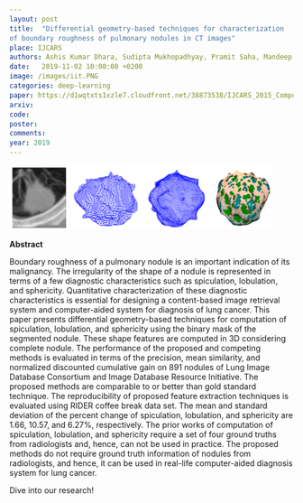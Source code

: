 ```yaml
---
layout: post
title:  "Differential geometry-based techniques for characterization
of boundary roughness of pulmonary nodules in CT images"
place: IJCARS
authors: Ashis Kumar Dhara, Sudipta Mukhopadhyay, Pramit Saha, Mandeep Garg, Niranjan Khandelwal
date:   2019-11-02 10:00:00 +0200
image: /images/iit.PNG
categories: deep-learning
paper: https://d1wqtxts1xzle7.cloudfront.net/38873538/IJCARS_2015_Computation_of_spiculation__and_lobulation_and_sphericity-libre.pdf?1443074422=&response-content-disposition=inline%3B+filename%3DDifferential_geometry_based_techniques_f.pdf&Expires=1704378317&Signature=KUHLTQPp8IJX0XoQspwlIc3t~e0EuTd0lWfT-3rUsSA2F1PPCres1oVP4yHOh7dobiVSdSjBd~ltd9vTdViTrteaAsQrzeFvFyI5RUL-aLG6i4TcdudNI9a5uS2XnNYpWAJWlQhDHhELFEA1Y5pCd8gFPc6J3S0hGIKaiG73zUaspUu~09753z3k~NnjEojyGneEjajkvuMU5xfkBhupRZz46rAXwsTA4hgH9F8VyzxzBEAe0jyxP~KfqA3x8radY1FO8E2TR4A~PNpQIIiJlffVwl2nDpSs7Gv4pxGumEm8gJgb-aX0uIjmny2tpfLEEAb7TKX80NPiaBxkJvBt5g__&Key-Pair-Id=APKAJLOHF5GGSLRBV4ZA
arxiv:
code: 
poster: 
comments:
year: 2019
---
```


<style>
@media (max-width: 1000px) {
    .container {
        flex-direction: column;
        align-items: left;
    }
</style>


<div class="container" style="display: flex; align-items: center;">
    <div class="image" style="flex: 1; margin-right: 1cm;">
        <img src="/images/iit.PNG" alt="Image" style="max-width:100%; height:auto;">
    </div>
</div>


**Abstract**


Boundary roughness of a pulmonary nodule is an important indication of its malignancy. The irregularity of the shape of a nodule is represented in terms of a few diagnostic characteristics such as spiculation, lobulation, and sphericity. Quantitative characterization of these diagnostic characteristics is essential for designing a content-based image retrieval system and computer-aided system for diagnosis of lung cancer.
This paper presents differential geometry-based techniques for computation of spiculation, lobulation, and sphericity using the binary mask of the segmented nodule. These shape features are computed in 3D considering complete nodule.
The performance of the proposed and competing methods is evaluated in terms of the precision, mean similarity, and normalized discounted cumulative gain on 891 nodules of Lung Image Database Consortium and Image Database Resource Initiative. The proposed methods are comparable to or better than gold standard technique. The reproducibility of proposed feature extraction techniques is evaluated using RIDER coffee break data set. The mean and standard deviation of the percent change of spiculation, lobulation, and sphericity are 
1.66, 10.57, and 6.27%, respectively. The prior works of computation of spiculation, lobulation, and sphericity require a set of four ground truths from radiologists and, hence, can not be used in practice. The proposed methods do not require ground truth information of nodules from radiologists, and hence, it can be used in real-life computer-aided diagnosis system for lung cancer.

Dive into our research!


